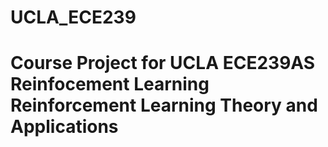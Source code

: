 # UCLA_ECE239
# Course Project for UCLA ECE239AS Reinfocement Learning Reinforcement Learning Theory and Applications
